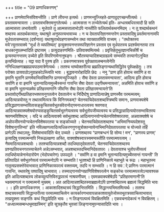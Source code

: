 +++
title = "09 प्राणाधिकरणम्"

+++
प्राणमेवाभिसंविशन्तीति । प्राणे लीयन्त इत्यर्थः । प्राणमभ्युज्जिहते-प्राणादुद्गच्छन्तीत्यर्थः । प्रस्तावमन्वायत्ता । प्रस्तावभक्त्तिमनुगतेत्यर्थः । आत्मसत्ता न लभ्येतेत्यर्थ इति- अन्धत्वबधिरत्वादौ हि सति आत्मासत्ता लभायेतापि । मूर्धपाते तु आत्मसत्तालाभोऽपि नास्तीति फलितार्थकथनमिदम् । न तु शब्दार्थकथनं शब्दस्य अतदर्थकत्वात्; यथाश्रुते अनुपपत्त्यभावाच्च । न च देवतापरिज्ञानमन्तरेण प्रस्तावादिषु प्रवर्तमानानामपि मूर्धपातासम्भवात् (दर्शनात्) यथाश्रुतार्थग्रहणासम्भवेन तथा व्याख्यातमिति वाच्यम् । "तथोक्तस्य मये'त्युत्तरवाक्ये "मूर्धा ते व्यपतिष्यत्' इत्युक्त्तयनन्तरमपरिज्ञानेन प्रस्ताव एव मूर्धपातस्य प्रदर्श्यमानतया तत्र बाधकानुपलम्भादिति द्रष्टव्यम् । प्रत्युदाहरणमिति- प्रतिवाक्यमित्यर्थः । प्रवृत्तिहेतुभूतज्ञानचिकीर्षे च इत्यस्यानन्तरम् उच्येते इति विपरिणामेनानुषङ्गः । श्रौतस्याप्यादिशब्दग्राह्यत्वे सम्भवति तत्त्यागोऽनुचित इत्यभिप्रेत्याह । यद्वा यदा वै पुरुष इति । प्रकरणमात्रस्य पूर्वपक्षावलम्बनत्वेनेति नंनिधिलक्षणाब्रह्मप्रायपाठमात्रेणेत्यर्थः । ततश्च भाष्योक्तरीत्या ब्रह्मलिङ्गान्यथासिद्धिरेव पूर्वपक्षहेतुः । तत्र परोक्तः प्रायपाठोऽनुग्राहकोऽस्त्विति भावः । बुद्धावनारोहादिति छेदः । ननु "प्राण इति होवाच सर्वाणि ह वा इमानि भूतानि प्राणमेवाभिसंविशन्ति प्राणमभ्युज्जिहते । सैषा देवता प्रस्तावमन्वायत्ता', आदित्य इति होवाच सर्वाणि ह वा इमानि भूतान्यादित्यमुच्चैस्सन्तं गायन्ति सैषा देवता उद्गीथमन्वायत्ता', अन्नमिति होवाच सर्वाणि ह वा इमानि भूतान्यन्नमेव प्रतिहरमाणानि जीवन्ति सैषा देवता प्रतिहारमन्वायत्ते'ति प्रस्तावोद्गीथप्रतिहारभक्त्तयनुगतत्वेन देवतात्वेन च निर्दिष्टेषु प्राणादित्यान्नेषु प्राणस्यैव परमत्मत्वम्; आदित्यान्नयोस्तु न तथात्वमित्यत्र किं विनिगमकम्? चेतनवाचिदेवताशब्दस्त्रिष्वपि समानः, प्राणवाक्यशेषे प्रसिद्धप्राणासम्भावितासङ्कुचितसर्वभूतसंवेरानोद्गमनाधारत्वस्य श्रवणवत् आदित्यान्नवाक्यशेषयोरप्यसङ्कुचितसर्वभूतगेयत्वस्य सर्वभूतोपजीव्यत्वस्य च प्रसिद्धान्नादित्ययोरसम्भावितस्य श्रवणमविशिष्टम् । यदि च आदित्यवाक्ये सर्वभूतशब्द आदित्यगानयोग्यचेतनविशेषपरतया, अन्नवाक्यशेषे च अन्नोपजीवनयोग्यचेतनविशेषपरतया च सङ्कोच्यते । चेतनवाचिदेवताशब्दश्च "अभिमानिव्यपदेशस्तु विशेषानुगतिभ्यां' इति नविलक्षणत्वादित्यधिकरणगुणसूत्रोक्तन्यायेनाभिमानिदेवतापरतया च योज्यते तर्हि प्राणेऽपि तथाऽस्तु; विशेषाभावादिति चेत् उच्यते । प्राणशब्दस्य "प्राणबन्धनं हि सोम्य ! मन', "प्राणस्य प्राणम्' इत्यादिषु परमात्मन्यपि निरूढलक्षणा अस्ति, वाक्यशेषस्वारस्यमप्यस्तीति परमात्मपरत्वम् । नैवमादित्यान्नशब्दयोः । ततश्चादित्यान्नशब्दौ तदधिष्ठातृदेवतापरौ, चेतनवाचिदेवताशब्दस्य प्रश्नप्रतिवचनगतस्याचेतने अन्नेऽसम्भवात्, अन्नशब्दस्तदभिमानिदेवतापरः । देवतायाश्च भूतोपजीव्यत्वं तदधिष्ठेयान्नेनाभेदारोपेण (भेदोपचारेण) उपपद्यते । "सर्वाणि ह वा इमानि भूतान्यादित्यमुच्चैस्सन्तं गायन्ती' ति प्रतिपादितं सर्वभूतगेयत्वं परमात्मनोऽपि न सम्भवति ! भूतशब्दो हि प्राणिनिकाये महाभूते च रूढः । महाभूतस्य गातृत्वप्रसक्त्तेरेवाभावात् प्राणिनिकायपरत्वं वक्त्तव्यम्, तदपि न सम्भवति । न हि सवर्े प्राणिनः परमात्मानं गायन्ति, स्थावरेषु पश्वादिषु चाभावात् । तस्माद्गानयोग्यप्राणिविशेषपरत्वेन सङ्कोचः परमात्मपरत्वेऽप्यावश्यक इति आदित्यशब्दस्य लोकव्युत्पत्तिविरुद्धपरत्वं नाश्रयणीयम् । एवमन्नवाक्यशेषेऽपि "प्रतिहरमाणानी'ति भक्ष्यमाणत्वं न परमात्मनो मुख्यम् । अत आदित्यान्नशब्दितस्याब्रह्मत्वेऽपि प्राणशब्दितस्य ब्रह्मत्वं सिद्धमिति भावः । । इति प्राणाधिकरणम् । आकाशादिशब्दत्रयं सिद्धान्तितमिति । सिद्धान्त्यभिमतमित्यर्थः । ततश्च शब्दत्रयस्यापि सिद्धान्तरीत्या परमात्मवाचित्वेन कायर्कारणभावापन्नाकाशवायुतेजोरूपभूतत्रयवाचित्वाभावात् तत्प्रयुक्त्ता सङ्गतिः कथं सिद्धयेदिति भावः । न लिङ्गाल्पत्वं विवक्षितमिति । एकवचनादेकत्वं न विवक्षितम् । "अध्यात्मसम्बन्धभूमाह्यस्मिन्' इति सूत्रकृतैव भूयसां लिङ्गानामुपन्यासादिति भावः ।